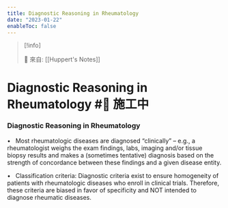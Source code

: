 ```yaml
---
title: Diagnostic Reasoning in Rheumatology
date: "2023-01-22"
enableToc: false
---
```


> [!info]
>
> 🌱 來自: [[Huppert's Notes]]

# Diagnostic Reasoning in Rheumatology #🚧 施工中

### Diagnostic Reasoning in Rheumatology

•   Most rheumatologic diseases are diagnosed “clinically” – e.g., a rheumatologist weighs the exam findings, labs, imaging and/or tissue biopsy results and makes a (sometimes tentative) diagnosis based on the strength of concordance between these findings and a given disease entity.

•   Classification criteria: Diagnostic criteria exist to ensure homogeneity of patients with rheumatologic diseases who enroll in clinical trials. Therefore, these criteria are biased in favor of specificity and NOT intended to diagnose rheumatic diseases.

